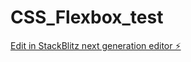 # CSS_Flexbox_test

[Edit in StackBlitz next generation editor ⚡️](https://stackblitz.com/~/github.com/Ronjasolberg/CSS_Flexbox_test)